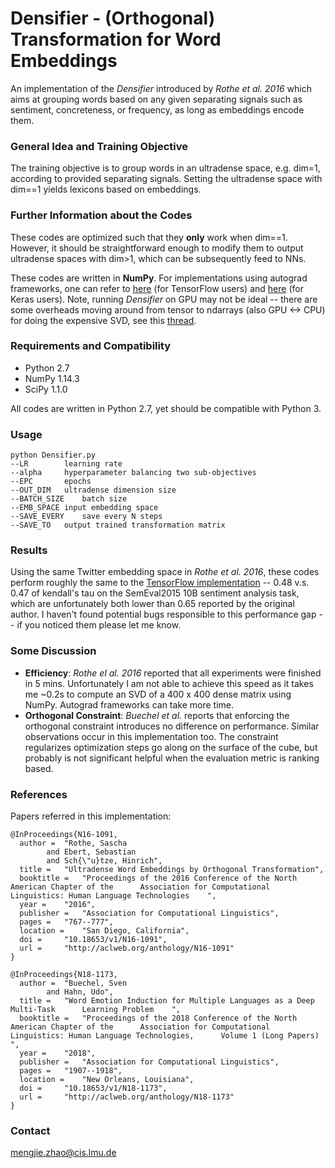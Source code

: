 # Densifier - (Orthogonal) Transformation for Word Embeddings

An implementation of the _Densifier_ introduced by _Rothe et al. 2016_ which aims at grouping words based on any given separating signals such as sentiment, concreteness, or frequency, as long as embeddings encode them.

### General Idea and Training Objective

The training objective is to group words in an ultradense space, e.g. dim=1, according to provided separating signals. Setting the ultradense space with dim==1 yields lexicons based on embeddings.

### Further Information about the Codes

These codes are optimized such that they **only** work when dim==1. However, it should be straightforward enough to modify them to output ultradense spaces with dim>1, which can be subsequently feed to NNs.

These codes are written in **NumPy**. For implementations using autograd frameworks, one can refer to [here](https://github.com/JULIELab/wordEmotions) (for TensorFlow users) and [here](https://github.com/williamleif/socialsent) (for Keras users). Note, running _Densifier_ on GPU may not be ideal -- there are some overheads moving around from tensor to ndarrays (also GPU <-> CPU) for doing the expensive SVD, see this [thread](https://github.com/tensorflow/tensorflow/issues/13222).

### Requirements and Compatibility

- Python 2.7
- NumPy 1.14.3
- SciPy 1.1.0

All codes are written in Python 2.7, yet should be compatible with Python 3.

### Usage

```
python Densifier.py
--LR		learning rate
--alpha		hyperparameter balancing two sub-objectives
--EPC 		epochs
--OUT_DIM	ultradense dimension size
--BATCH_SIZE	batch size
--EMB_SPACE	input embedding space
--SAVE_EVERY	save every N steps
--SAVE_TO	output trained transformation matrix
```

### Results

Using the same Twitter embedding space in  _Rothe et al. 2016_, these codes perform roughly the same to the  [TensorFlow implementation](https://github.com/JULIELab/wordEmotions) -- 0.48 v.s. 0.47 of kendall's tau on the SemEval2015 10B sentiment analysis task, which are unfortunately both lower than 0.65 reported by the original author. I haven't found potential bugs responsible to this performance gap -- if you noticed them please let me know.

### Some Discussion

- **Efficiency**:  _Rothe el al. 2016_ reported that all experiments were finished in 5 mins. Unfortunately I am not able to achieve this speed as it takes me ~0.2s to compute an SVD of a 400 x 400 dense matrix using NumPy. Autograd frameworks can take more time.
- **Orthogonal Constraint**: _Buechel et al._ reports that enforcing the orthogonal constraint introduces no difference on performance. Similar observations occur in this implementation too. The constraint regularizes optimization steps go along on the surface of the cube, but probably is not significant helpful when the evaluation metric is ranking based.

### References

Papers referred in this implementation:

```
@InProceedings{N16-1091,
  author = 	"Rothe, Sascha
		and Ebert, Sebastian
		and Sch{\"u}tze, Hinrich",
  title = 	"Ultradense Word Embeddings by Orthogonal Transformation",
  booktitle = 	"Proceedings of the 2016 Conference of the North American Chapter of the      Association for Computational Linguistics: Human Language Technologies    ",
  year = 	"2016",
  publisher = 	"Association for Computational Linguistics",
  pages = 	"767--777",
  location = 	"San Diego, California",
  doi = 	"10.18653/v1/N16-1091",
  url = 	"http://aclweb.org/anthology/N16-1091"
}

@InProceedings{N18-1173,
  author = 	"Buechel, Sven
		and Hahn, Udo",
  title = 	"Word Emotion Induction for Multiple Languages as a Deep Multi-Task      Learning Problem    ",
  booktitle = 	"Proceedings of the 2018 Conference of the North American Chapter of the      Association for Computational Linguistics: Human Language Technologies,      Volume 1 (Long Papers)    ",
  year = 	"2018",
  publisher = 	"Association for Computational Linguistics",
  pages = 	"1907--1918",
  location = 	"New Orleans, Louisiana",
  doi = 	"10.18653/v1/N18-1173",
  url = 	"http://aclweb.org/anthology/N18-1173"
}

```

### Contact

mengjie.zhao@cis.lmu.de
